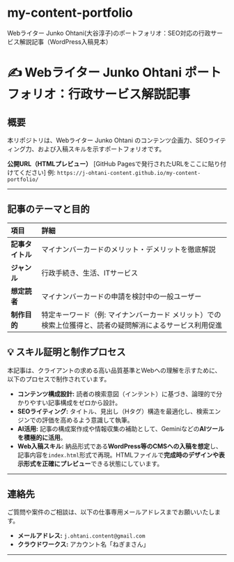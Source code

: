 # my-content-portfolio
Webライター Junko Ohtani(大谷淳子)のポートフォリオ：SEO対応の行政サービス解説記事（WordPress入稿見本）

# ✍️ Webライター Junko Ohtani ポートフォリオ：行政サービス解説記事

## 概要

本リポジトリは、Webライター Junko Ohtani のコンテンツ企画力、SEOライティング力、および入稿スキルを示すポートフォリオです。

**公開URL（HTMLプレビュー）**
[GitHub Pagesで発行されたURLをここに貼り付けてください]
例: `https://j-ohtani-content.github.io/my-content-portfolio/`

---

## 記事のテーマと目的

| 項目 | 詳細 |
| :--- | :--- |
| **記事タイトル** | マイナンバーカードのメリット・デメリットを徹底解説 |
| **ジャンル** | 行政手続き、生活、ITサービス |
| **想定読者** | マイナンバーカードの申請を検討中の一般ユーザー |
| **制作目的** | 特定キーワード（例: マイナンバーカード メリット）での検索上位獲得と、読者の疑問解消によるサービス利用促進 |

## 💡 スキル証明と制作プロセス

本記事は、クライアントの求める高い品質基準とWebへの理解を示すために、以下のプロセスで制作されています。

- **コンテンツ構成設計:** 読者の検索意図（インテント）に基づき、論理的で分かりやすい記事構成をゼロから設計。
- **SEOライティング:** タイトル、見出し（Hタグ）構造を最適化し、検索エンジンでの評価を高めるよう意識して執筆。
- **AI活用:** 記事の構成案作成や情報収集の補助として、Geminiなどの**AIツールを積極的に活用**。
- **Web入稿スキル:** 納品形式である**WordPress等のCMSへの入稿を想定**し、記事内容を`index.html`形式で再現。HTMLファイルで**完成時のデザインや表示形式を正確にプレビュー**できる状態にしています。

---

## 連絡先

ご質問や案件のご相談は、以下の仕事専用メールアドレスまでお願いいたします。

- **メールアドレス:** `j.ohtani.content@gmail.com`
- **クラウドワークス:** アカウント名「ねぎまさん」

---

